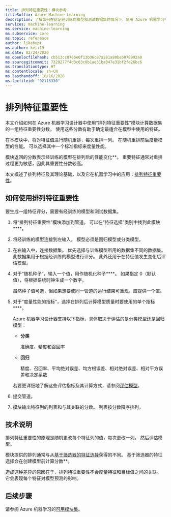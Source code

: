 ```yaml
---
title: 排列特征重要性：模块参考
titleSuffix: Azure Machine Learning
description: 了解如何在给定经训练的模型和测试数据集的情况下，使用 Azure 机器学习中的“排列特征重要性”模块，计算特征变量的排列特征重要性分数。
services: machine-learning
ms.service: machine-learning
ms.subservice: core
ms.topic: reference
author: likebupt
ms.author: keli19
ms.date: 02/24/2020
ms.openlocfilehash: cb513cc076be0f13b36c87a281a80beb078992a0
ms.sourcegitcommit: 7320277f4d3c63c0b1ae31ba047e31bf2fe26bc6
ms.translationtype: HT
ms.contentlocale: zh-CN
ms.lasthandoff: 10/16/2020
ms.locfileid: "92118330"
---
```

# <a name="permutation-feature-importance"></a>排列特征重要性

本文介绍如何在 Azure 机器学习设计器中使用“排列特征重要性”模块计算数据集的一组特征重要性分数。 使用这些分数有助于确定最适合在模型中使用的特征。

在本模块中，将对特征值进行随机重排，每次重排一列。 在随机重排前后度量模型的性能。 可以选择其中一个标准指标来度量性能。

模块返回的分数表示经训练的模型在排列后的性能变化**。 重要特征通常对重排过程更为敏感，因此其重要性分数较高。 

本文概述了排列特征及其理论基础，以及它在机器学习中的应用：[排列特征重要性](https://blogs.technet.com/b/machinelearning/archive/2015/04/14/permutation-feature-importance.aspx)。  

## <a name="how-to-use-permutation-feature-importance"></a>如何使用排列特征重要性

要生成一组特征评分，需要有经训练的模型和测试数据集。  

1.  将“排列特征重要性”模块添加到管道。 可以在“特征选择”类别中找到此模块****。 

2.  将经训练的模型连接到左输入。 模型必须是回归模型或分类模型。  

3.  在右输入中，连接数据集。 优先选择与训练模型所用的数据集不同的数据集。 此数据集用于根据经训练的模型进行评分。 此外还用于在特征值发生变化后评估模型。  

4.  对于“随机种子”，输入一个值，用作随机化种子****。 如果指定 0（默认值），将根据系统时钟生成一个数字。

     虽然种子值可选，但如果想要使同一管道的运行结果可重现，应提供一个值。  

5.  对于“度量性能的指标”，选择在排列后计算模型质量时要使用的单个指标****。  

     Azure 机器学习设计器支持以下指标，具体取决于评估的是分类模型还是回归模型：  

    -   **分类**

        准确度、精度和召回率  

    -   **回归**

        精度、召回率、平均绝对误差、均方根误差、相对绝对误差、相对平方误差和决定系数  

     若要更详细地了解这些评估指标及其计算方式，请参阅[评估模型](evaluate-model.md)。  

6.  提交管道。  

7.  模块输出特征列的列表和与其关联的分数。 列表按分数降序排列。  


##  <a name="technical-notes"></a>技术说明

排列特征重要性的原理是随机更改每个特征列的值，每次更改一列。 然后评估模型。 

模块提供的排列通常与从[基于筛选器的特征选择](filter-based-feature-selection.md)获得的不同。 基于筛选器的特征选择会在创建模型前计算分数**。 

造成这种差异的原因在于，排列特征重要性不会度量特征和目标值之间的关联。 它会表现每个特征对模型预测的影响。
  
## <a name="next-steps"></a>后续步骤

请参阅 Azure 机器学习的[可用模块集](module-reference.md)。 
